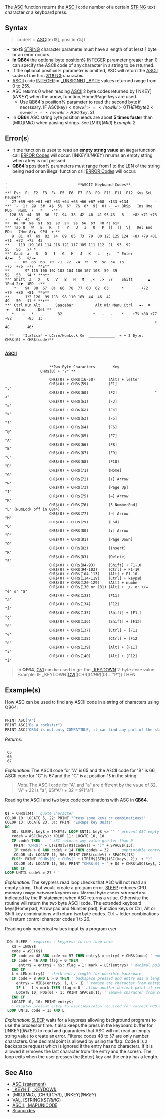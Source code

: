 The [ASC](ASC) function returns the [ASCII](ASCII) code number of a certain [STRING](STRING) text character or a keyboard press.

## Syntax

> code% = [ASC](ASC)(text$[, position%])

* text$ [STRING](STRING) character parameter must have a length of at least 1 byte or an error occurs. 
* **In QB64** the optional byte position% [INTEGER](INTEGER) parameter greater than 0 can specify the ASCII code of any character in a string to be returned.
* If the optional position% parameter is omitted, ASC will return the [ASCII](ASCII) code of the first [STRING](STRING) character.
* [ASCII](ASCII) code [INTEGER](INTEGER) or [_UNSIGNED](_UNSIGNED) [_BYTE](_BYTE) values returned range from 0 to 255. 
* ASC returns 0 when reading [ASCII](ASCII) 2 byte codes returned by [INKEY$](INKEY$) when the arrow, function, Home/Page keys are used. 
  * Use QB64's position% parameter to read the second byte if necessary. IF ASC(key$) <nowiki>=</nowiki> 0 THEN byte2 <nowiki>=</nowiki> ASC(key$, 2)
* In **QB64** ASC string byte position reads are about **5 times faster** than [MID$](MID$) when parsing strings. See [MID$](MID$) *Example 2*.

## Error(s)

* If the function is used to read an **empty string value** an illegal function call [ERROR Codes](ERROR-Codes) will occur. [INKEY$](INKEY$) returns an empty string when a key is not pressed.
* **QB64**'s position% parameters must range from 1 to the [LEN](LEN) of the string being read or an illegal function call [ERROR Codes](ERROR-Codes) will occur.

```text

'                                **ASCII Keyboard Codes**
'
**' Esc  F1  F2  F3  F4  F5  F6  F7  F8  F9  F10  F11  F12  Sys ScL Pause**                  
'  27 +59 +60 +61 +62 +63 +64 +65 +66 +67 +68  +133 +134   -   -    -
**' `~  1!  2@  3#  4$  5%  6^  7&  8*  9(  0) -_ =+ BkSp   Ins Hme PUp   NumL  /   *    -** 
' 126 33  64  35  36  37  94  38  42  40  41 95 43   8    +82 +71 +73    -    47  42   45
**  96 49  50  51  52  53  54  55  56  57  48 45 61*
**' Tab Q   W   E   R   T   Y   U   I   O   P  [{  ]}  \|   Del End PDn   7Hme 8/▲  9PU  + **
'  9  81  87  69  82  84  89  85  73  79  80 123 125 124  +83 +79 +81   +71  +72  +73  43
**    113 119 101 114 116 121 117 105 111 112  91  93  92                 55   56   57 *
**' CapL  A   S   D   F   G   H   J   K   L   ;:  '" Enter                4/◄-  5   6/-►  
'   -   65  83  68  70  71  72  74  75  76  58  34  13                  +75  +76  +77  **E**
**       97 115 100 102 103 104 106 107 108  59  39                       52   53   54 * **n**                                    
**' Shift  Z   X   C   V   B   N   M   ,<  .>  /?    Shift       ▲        1End 2/▼  3PD  t**
'   *    90  88  67  86  66  78  77  60  62  63      *        +72       +79  +80  +81  **e**
**       122 120  99 118  98 110 109  44  46  47                          49   50   51 * **r**
**' Ctrl Win Alt       Spacebar          Alt Win Menu Ctrl   ◄-  ▼   -►   0Ins     .Del **
'  *    -   *           32              *   -   -    *    +75 +80 +77   +82       +83  13 
'                                                                   *     48        46*
'
' **    *Italics* = LCase/NumLock On  ____________  + = 2 Byte: CHR$(0) + CHR$(code)**
'

```

**[ASCII](ASCII)**

```text

                    **Two Byte Characters        Key                 CHR$(0) + "?" **

                    CHR$(0) + CHR$(16-50)      [Alt] + letter       
                    CHR$(0) + CHR$(59)         [F1]                 ";"
                    CHR$(0) + CHR$(60)         [F2]                 "<"
                    CHR$(0) + CHR$(61)         [F3]                 "="
                    CHR$(0) + CHR$(62)         [F4]                 ">"
                    CHR$(0) + CHR$(63)         [F5]                 "?"
                    CHR$(0) + CHR$(64)         [F6]                 "@"
                    CHR$(0) + CHR$(65)         [F7]                 "A"
                    CHR$(0) + CHR$(66)         [F8]                 "B"
                    CHR$(0) + CHR$(67)         [F9]                 "C"
                    CHR$(0) + CHR$(68)         [F10]                "D"
                    CHR$(0) + CHR$(71)         [Home]               "G"
                    CHR$(0) + CHR$(72)         [↑] Arrow            "H"
                    CHR$(0) + CHR$(73)         [Page Up]            "I"
                    CHR$(0) + CHR$(75)         [←] Arrow            "K"
                    CHR$(0) + CHR$(76)         [5 NumberPad]        "L" (NumLock off in QB64)
                    CHR$(0) + CHR$(77)         [→] Arrow            "M"
                    CHR$(0) + CHR$(79)         [End]                "O"
                    CHR$(0) + CHR$(80)         [↓] Arrow            "P"
                    CHR$(0) + CHR$(81)         [Page Down]          "Q"
                    CHR$(0) + CHR$(82)         [Insert]             "R"
                    CHR$(0) + CHR$(83)         [Delete]             "S"
                    CHR$(0) + CHR$(84-93)      [Shift] + F1-10
                    CHR$(0) + CHR$(94-103)     [Ctrl] + F1-10
                    CHR$(0) + CHR$(104-113)    [Alt] + F1-10
                    CHR$(0) + CHR$(114-119)    [Ctrl] + keypad 
                    CHR$(0) + CHR$(120-129)    [Alt] + number
                    CHR$(0) + CHR$(130 or 131) [Alt] + _/- or +/=   "é" or "â"
                    CHR$(0) + CHR$(133)        [F11]                "à"
                    CHR$(0) + CHR$(134)        [F12]                "å"
                    CHR$(0) + CHR$(135)        [Shift] + [F11]      "ç"
                    CHR$(0) + CHR$(136)        [Shift] + [F12]      "ê"
                    CHR$(0) + CHR$(137)        [Ctrl] + [F11]       "ë"
                    CHR$(0) + CHR$(138)        [Ctrl] + [F12]       "è"
                    CHR$(0) + CHR$(139)        [Alt] + [F11]        "ï"
                    CHR$(0) + CHR$(140)        [Alt] + [F12]        "î"

```

> In **QB64**, [CVI](CVI) can be used to get the [_KEYDOWN](_KEYDOWN) 2-byte code value. Example: IF _KEYDOWN([CVI](CVI)([CHR$](CHR$)(0) + "P")) THEN

## Example(s)

How ASC can be used to find any ASCII code in a string of characters using QB64.

```vb

PRINT ASC("A")
PRINT ASC("Be a rockstar")
PRINT ASC("QB64 is not only COMPATIBLE, it can find any part of the string!", 18) 

```

*Returns:*

```text

 65
 66
 67

```

*Explanation:* The ASCII code for "A" is 65 and the ASCII code for "B" is 66, ASCII code for "C" is 67 and the "C" is at position 18 in the string.

> *Note:* The ASCII code for "A" and "a" are different by the value of 32, "A" + 32 is "a", 65("A") + 32 = 97("a").

Reading the ASCII and two byte code combinations with ASC in **QB64**.

```vb

Q$ = CHR$(34) ' quote character
COLOR 10: LOCATE 5, 22: PRINT "Press some keys or combinations!"
COLOR 13: LOCATE 23, 30: PRINT "Escape key Quits"
DO
   DO: SLEEP: key$ = INKEY$: LOOP UNTIL key$ <> "" ' prevent ASC empty string read error
   code% = ASC(key$): COLOR 11: LOCATE 10, 10
   IF code% THEN    ' ASC returns any value greater than 0
    PRINT "CHR$(" + LTRIM$(STR$(code%)) + ")" + SPACE$(13): 
    IF code% > 8 AND code% < 14 THEN code% = 32    ' unprintable control codes
    COLOR 14: LOCATE 10, 50: PRINT CHR$(code%) + SPACE$(13)        
   ELSE: PRINT "CHR$(0) + CHR$(" + LTRIM$(STR$(ASC(key$, 2))) + ")"
    COLOR 14: LOCATE 10, 50: PRINT "CHR$(0) + " + Q$ + CHR$(ASC(key$, 2)) + Q$
   END IF
LOOP UNTIL code% = 27 * '


```

*Explanation:* The keypress read loop checks that ASC will not read an empty string. That would create a program error. [SLEEP](SLEEP) reduces CPU memory usage between keypresses. Normal byte codes returned are indicated by the IF statement when ASC returns a value. Otherwise the routine will return the two byte ASCII code. The extended keyboard keys(Home pad, Arrow pad and Number pad), Function keys or Ctrl, Alt or Shift key combinations will return two byte codes. Ctrl + letter combinations will return control character codes 1 to 26.

Reading only numerical values input by a program user.

```vb

 DO: SLEEP ' requires a keypress to run loop once
   K$ = INKEY$
   code = ASC(K$)
   IF code >= 48 AND code <= 57 THEN entry$ = entry$ + CHR$(code) ' numbers only
   IF code = 46 AND flag = 0 THEN 
      entry$ = entry$ + K$: flag = 1: mark = LEN(entry$) ' decimal point
   END IF
   L = LEN(entry$) ' check entry length for possible backspace
   IF code = 8 AND L > 0 THEN ' backspace pressed and entry has a length
     entry$ = MID$(entry$, 1, L - 1) ' remove one character from entry$
     IF L - 1 < mark THEN flag = 0 ' allow another decimal point if removed.
     LOCATE 10, POS(0) - 1: PRINT SPACE$(1); ' remove character from screen
   END IF
   LOCATE 10, 10: PRINT entry$; 
   ' display present entry to user(semicolon required for correct POS return)
 LOOP UNTIL code = 13 AND L 

```

*Explanation:* [SLEEP](SLEEP) waits for a keypress allowing background programs to use the processor time. It also keeps the press in the keyboard buffer for [INKEY$](INKEY$) to read and guarantees that ASC will not read an empty string value to create an error. Filtered codes 48 to 57 are only number characters. One decimal point is allowed by using the flag. Code 8 is a backspace request which is ignored if the entry has no characters. If it is allowed it removes the last character from the entry and the screen. The loop exits when the user presses the [Enter] key and the entry has a length.

## See Also

* [ASC (statement)](ASC-(statement))
* [_KEYHIT](_KEYHIT), [_KEYDOWN](_KEYDOWN)
* [MID$](MID$), [CHR$](CHR$), [INKEY$](INKEY$)
* [VAL](VAL), [STRING$](STRING$)
* [ASCII](ASCII), [_MAPUNICODE](_MAPUNICODE)
* [Scancodes](Scancodes)
